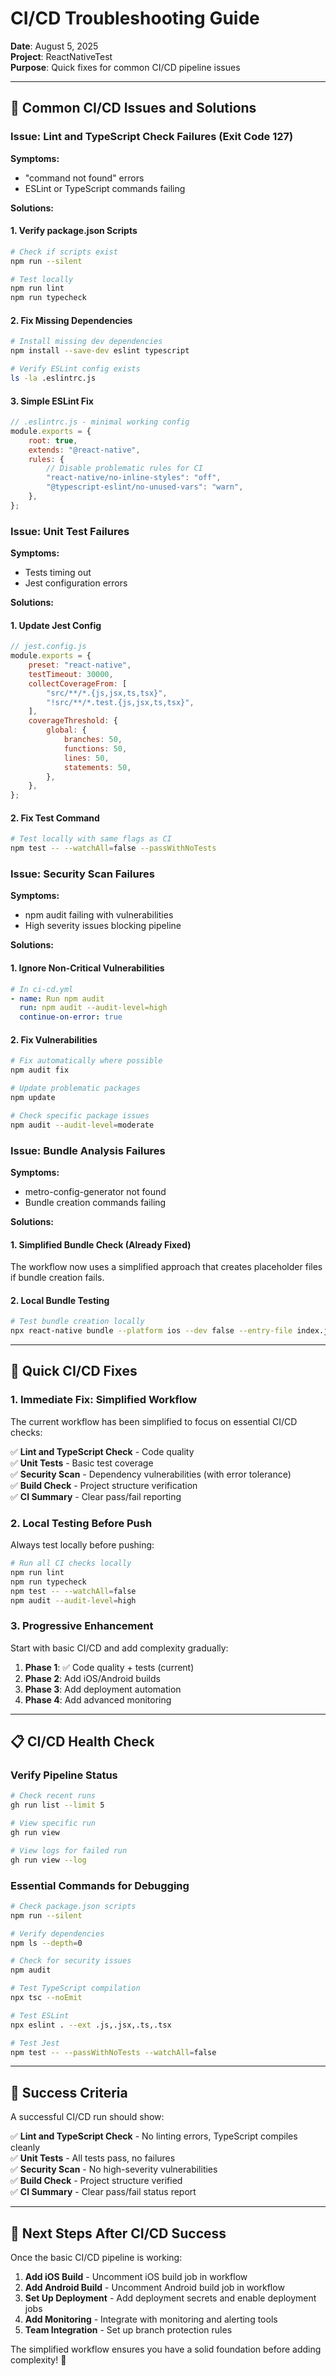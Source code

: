 # CI/CD Troubleshooting Guide

**Date**: August 5, 2025\
**Project**: ReactNativeTest\
**Purpose**: Quick fixes for common CI/CD pipeline issues

---

## 🚨 Common CI/CD Issues and Solutions

### Issue: Lint and TypeScript Check Failures (Exit Code 127)

**Symptoms:**

- "command not found" errors
- ESLint or TypeScript commands failing

**Solutions:**

#### 1. Verify package.json Scripts

```bash
# Check if scripts exist
npm run --silent

# Test locally
npm run lint
npm run typecheck
```

#### 2. Fix Missing Dependencies

```bash
# Install missing dev dependencies
npm install --save-dev eslint typescript

# Verify ESLint config exists
ls -la .eslintrc.js
```

#### 3. Simple ESLint Fix

```javascript
// .eslintrc.js - minimal working config
module.exports = {
    root: true,
    extends: "@react-native",
    rules: {
        // Disable problematic rules for CI
        "react-native/no-inline-styles": "off",
        "@typescript-eslint/no-unused-vars": "warn",
    },
};
```

### Issue: Unit Test Failures

**Symptoms:**

- Tests timing out
- Jest configuration errors

**Solutions:**

#### 1. Update Jest Config

```javascript
// jest.config.js
module.exports = {
    preset: "react-native",
    testTimeout: 30000,
    collectCoverageFrom: [
        "src/**/*.{js,jsx,ts,tsx}",
        "!src/**/*.test.{js,jsx,ts,tsx}",
    ],
    coverageThreshold: {
        global: {
            branches: 50,
            functions: 50,
            lines: 50,
            statements: 50,
        },
    },
};
```

#### 2. Fix Test Command

```bash
# Test locally with same flags as CI
npm test -- --watchAll=false --passWithNoTests
```

### Issue: Security Scan Failures

**Symptoms:**

- npm audit failing with vulnerabilities
- High severity issues blocking pipeline

**Solutions:**

#### 1. Ignore Non-Critical Vulnerabilities

```yaml
# In ci-cd.yml
- name: Run npm audit
  run: npm audit --audit-level=high
  continue-on-error: true
```

#### 2. Fix Vulnerabilities

```bash
# Fix automatically where possible
npm audit fix

# Update problematic packages
npm update

# Check specific package issues
npm audit --audit-level=moderate
```

### Issue: Bundle Analysis Failures

**Symptoms:**

- metro-config-generator not found
- Bundle creation commands failing

**Solutions:**

#### 1. Simplified Bundle Check (Already Fixed)

The workflow now uses a simplified approach that creates placeholder files if
bundle creation fails.

#### 2. Local Bundle Testing

```bash
# Test bundle creation locally
npx react-native bundle --platform ios --dev false --entry-file index.js --bundle-output test-bundle.js
```

---

## 🔧 Quick CI/CD Fixes

### 1. Immediate Fix: Simplified Workflow

The current workflow has been simplified to focus on essential CI/CD checks:

✅ **Lint and TypeScript Check** - Code quality\
✅ **Unit Tests** - Basic test coverage\
✅ **Security Scan** - Dependency vulnerabilities (with error tolerance)\
✅ **Build Check** - Project structure verification\
✅ **CI Summary** - Clear pass/fail reporting

### 2. Local Testing Before Push

Always test locally before pushing:

```bash
# Run all CI checks locally
npm run lint
npm run typecheck
npm test -- --watchAll=false
npm audit --audit-level=high
```

### 3. Progressive Enhancement

Start with basic CI/CD and add complexity gradually:

1. **Phase 1**: ✅ Code quality + tests (current)
2. **Phase 2**: Add iOS/Android builds
3. **Phase 3**: Add deployment automation
4. **Phase 4**: Add advanced monitoring

---

## 📋 CI/CD Health Check

### Verify Pipeline Status

```bash
# Check recent runs
gh run list --limit 5

# View specific run
gh run view

# View logs for failed run
gh run view --log
```

### Essential Commands for Debugging

```bash
# Check package.json scripts
npm run --silent

# Verify dependencies
npm ls --depth=0

# Check for security issues
npm audit

# Test TypeScript compilation
npx tsc --noEmit

# Test ESLint
npx eslint . --ext .js,.jsx,.ts,.tsx

# Test Jest
npm test -- --passWithNoTests --watchAll=false
```

---

## 🎯 Success Criteria

A successful CI/CD run should show:

✅ **Lint and TypeScript Check** - No linting errors, TypeScript compiles
cleanly\
✅ **Unit Tests** - All tests pass, no failures\
✅ **Security Scan** - No high-severity vulnerabilities\
✅ **Build Check** - Project structure verified\
✅ **CI Summary** - Clear pass/fail status report

---

## 🚀 Next Steps After CI/CD Success

Once the basic CI/CD pipeline is working:

1. **Add iOS Build** - Uncomment iOS build job in workflow
2. **Add Android Build** - Uncomment Android build job in workflow
3. **Set Up Deployment** - Add deployment secrets and enable deployment jobs
4. **Add Monitoring** - Integrate with monitoring and alerting tools
5. **Team Integration** - Set up branch protection rules

The simplified workflow ensures you have a solid foundation before adding
complexity! 🎉
